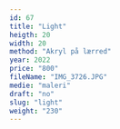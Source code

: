 ```yaml
---
id: 67
title: "Light"
heigth: 20
width: 20
method: "Akryl på lærred"
year: 2022
price: "800"
fileName: "IMG_3726.JPG"
medie: "maleri"
draft: "no"
slug: "light"
weight: "230"
---
```

